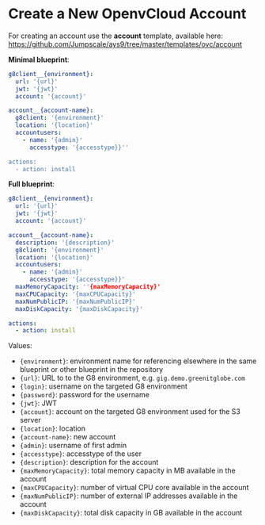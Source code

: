 # Create a New OpenvCloud Account

For creating an account use the **account** template, available here: https://github.com/Jumpscale/ays9/tree/master/templates/ovc/account

**Minimal blueprint**:

```yaml
g8client__{environment}:
  url: '{url}'
  jwt: '{jwt}'
  account: '{account}'

account__{account-name}:
  g8client: '{environment}'
  location: '{location}'
  accountusers:
    - name: '{admin}'
      accesstype: '{accesstype}}''

actions:
  - action: install    
```

**Full blueprint**:

```yaml
g8client__{environment}:
  url: '{url}'
  jwt: '{jwt}'
  account: '{account}'

account__{account-name}:
  description: '{description}'
  g8client: '{environment}'
  location: '{location}'
  accountusers:
    - name: '{admin}'
      accesstype: '{accesstype}}'
  maxMemoryCapacity: ''{maxMemoryCapacity}'
  maxCPUCapacity: '{maxCPUCapacity}'
  maxNumPublicIP: '{maxNumPublicIP}'
  maxDiskCapacity: '{maxDiskCapacity}'

actions:
  - action: install    
```

Values:

- `{environment}`: environment name for referencing elsewhere in the same blueprint or other blueprint in the repository
- `{url}`: URL to to the G8 environment, e.g. `gig.demo.greenitglobe.com`
- `{login}`: username on the targeted G8 environment
- `{password}`: password for the username
- `{jwt}`: JWT
- `{account}`: account on the targeted G8 environment used for the S3 server
- `{location}`: location
- `{account-name}`: new account
- `{admin}`: username of first admin
- `{accesstype}`: accesstype of the user
- `{description}`: description for the account
- `{maxMemoryCapacity}`: total memory capacity in MB available in the account
- `{maxCPUCapacity}`: number of virtual CPU core available in the account
- `{maxNumPublicIP}`: number of external IP addresses available in the account
- `{maxDiskCapacity}`: total disk capacity in GB available in the account
